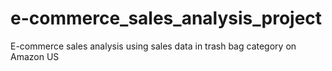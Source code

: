 # e-commerce_sales_analysis_project
E-commerce sales analysis using sales data in trash bag category on Amazon US
